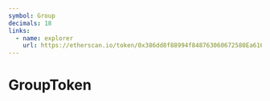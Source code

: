 ```yaml
---
symbol: Group
decimals: 18
links:
  - name: explorer
    url: https://etherscan.io/token/0x386dd8f88994f848763060672580Ea61676cD601
---
```


# GroupToken
